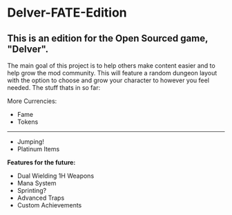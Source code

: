 # Delver-FATE-Edition
This is an edition for the Open Sourced game, "Delver".
----------------------
The main goal of this project is to help others make content easier and to help grow the mod community. This will feature a random
dungeon layout with the option to choose and grow your character to however you feel needed.
The stuff thats in so far:

More Currencies:
- Fame
- Tokens
---
- Jumping!
- Platinum Items

**Features for the future:**
- Dual Wielding 1H Weapons
- Mana System
- Sprinting?
- Advanced Traps
- Custom Achievements

